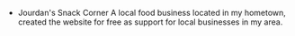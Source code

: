 * Jourdan's Snack Corner
A local food business located in my hometown, created the website for free as support for local businesses in my area.
